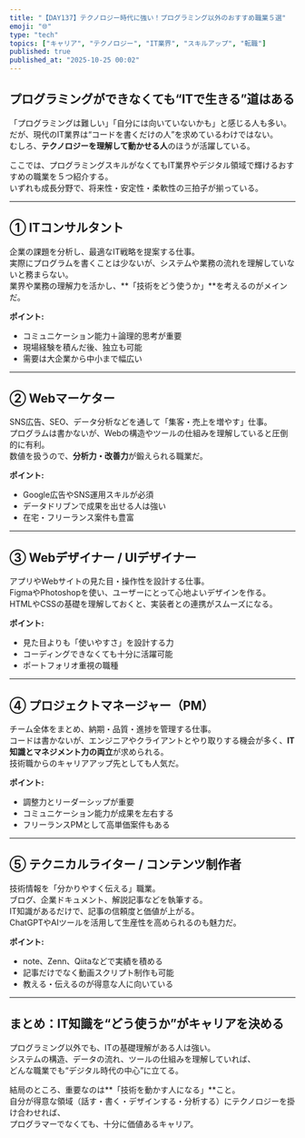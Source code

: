 ```yaml
---
title: "【DAY137】テクノロジー時代に強い！プログラミング以外のおすすめ職業５選"
emoji: "🌐"
type: "tech"
topics: ["キャリア", "テクノロジー", "IT業界", "スキルアップ", "転職"]
published: true
published_at: "2025-10-25 00:02"
---
```


## プログラミングができなくても“ITで生きる”道はある

「プログラミングは難しい」「自分には向いていないかも」と感じる人も多い。  
だが、現代のIT業界は“コードを書くだけの人”を求めているわけではない。  
むしろ、**テクノロジーを理解して動かせる人**のほうが活躍している。

ここでは、プログラミングスキルがなくてもIT業界やデジタル領域で輝けるおすすめの職業を５つ紹介する。  
いずれも成長分野で、将来性・安定性・柔軟性の三拍子が揃っている。

---

## ① ITコンサルタント

企業の課題を分析し、最適なIT戦略を提案する仕事。  
実際にプログラムを書くことは少ないが、システムや業務の流れを理解していないと務まらない。  
業界や業務の理解力を活かし、**「技術をどう使うか」**を考えるのがメインだ。

**ポイント:**  
- コミュニケーション能力＋論理的思考が重要  
- 現場経験を積んだ後、独立も可能  
- 需要は大企業から中小まで幅広い

---

## ② Webマーケター

SNS広告、SEO、データ分析などを通して「集客・売上を増やす」仕事。  
プログラムは書かないが、Webの構造やツールの仕組みを理解していると圧倒的に有利。  
数値を扱うので、**分析力・改善力**が鍛えられる職業だ。

**ポイント:**  
- Google広告やSNS運用スキルが必須  
- データドリブンで成果を出せる人は強い  
- 在宅・フリーランス案件も豊富

---

## ③ Webデザイナー / UIデザイナー

アプリやWebサイトの見た目・操作性を設計する仕事。  
FigmaやPhotoshopを使い、ユーザーにとって心地よいデザインを作る。  
HTMLやCSSの基礎を理解しておくと、実装者との連携がスムーズになる。

**ポイント:**  
- 見た目よりも「使いやすさ」を設計する力  
- コーディングできなくても十分に活躍可能  
- ポートフォリオ重視の職種

---

## ④ プロジェクトマネージャー（PM）

チーム全体をまとめ、納期・品質・進捗を管理する仕事。  
コードは書かないが、エンジニアやクライアントとやり取りする機会が多く、**IT知識とマネジメント力の両立**が求められる。  
技術職からのキャリアアップ先としても人気だ。

**ポイント:**  
- 調整力とリーダーシップが重要  
- コミュニケーション能力が成果を左右する  
- フリーランスPMとして高単価案件もある

---

## ⑤ テクニカルライター / コンテンツ制作者

技術情報を「分かりやすく伝える」職業。  
ブログ、企業ドキュメント、解説記事などを執筆する。  
IT知識があるだけで、記事の信頼度と価値が上がる。  
ChatGPTやAIツールを活用して生産性を高められるのも魅力だ。

**ポイント:**  
- note、Zenn、Qiitaなどで実績を積める  
- 記事だけでなく動画スクリプト制作も可能  
- 教える・伝えるのが得意な人に向いている

---

## まとめ：IT知識を“どう使うか”がキャリアを決める

プログラミング以外でも、ITの基礎理解がある人は強い。  
システムの構造、データの流れ、ツールの仕組みを理解していれば、  
どんな職業でも“デジタル時代の中心”に立てる。

結局のところ、重要なのは**「技術を動かす人になる」**こと。  
自分が得意な領域（話す・書く・デザインする・分析する）にテクノロジーを掛け合わせれば、  
プログラマーでなくても、十分に価値あるキャリア。